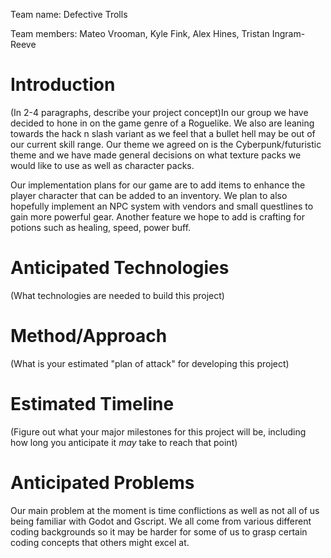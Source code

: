 Team name: Defective Trolls

Team members: Mateo Vrooman, Kyle Fink, Alex Hines, Tristan Ingram-Reeve

# Introduction

(In 2-4 paragraphs, describe your project concept)In our group we have decided to hone in on the game genre of a Roguelike. We also are leaning towards the hack n slash variant as we feel that a bullet hell may be out of our current skill range. Our theme we agreed on is the Cyberpunk/futuristic theme and we have made general decisions on what texture packs we would like to use as well as character packs.

Our implementation plans for our game are to add items to enhance the player character that can be added to an inventory. We plan to also hopefully implement an NPC system with vendors and small questlines to gain more powerful gear. Another feature we hope to add is crafting for potions such as healing, speed, power buff.

# Anticipated Technologies

(What technologies are needed to build this project)

# Method/Approach

(What is your estimated "plan of attack" for developing this project)

# Estimated Timeline

(Figure out what your major milestones for this project will be, including how long you anticipate it *may* take to reach that point)

# Anticipated Problems

Our main problem at the moment is time conflictions as well as not all of us being familiar with Godot and Gscript. We all come from various different coding backgrounds so it may be harder for some of us to grasp certain coding concepts that others might excel at.
